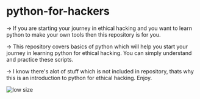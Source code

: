 # python-for-hackers

-> If you are starting your journey in ethical hacking and you want to learn python to make your own tools then this repository is for you. 

-> This repository covers basics of python which will help you start your journey in learning python for ethical hacking. You can simply understand and practice these scripts. 

-> I know there's alot of stuff which is not included in repository, thats why this is an introduction to python for ethical hacking. Enjoy. 

![low size](https://github.com/awab-hassan/python-for-hackers/assets/90965012/8c17c2be-dc3e-4276-b96e-abfacd521884)